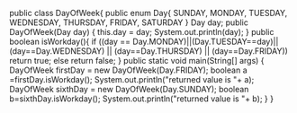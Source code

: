 public class DayOfWeek{
public enum Day{
SUNDAY, MONDAY, TUESDAY, WEDNESDAY,
THURSDAY, FRIDAY, SATURDAY
}
Day day;
public DayOfWeek(Day day) {
this.day = day;
System.out.println(day);
}
public boolean isWorkday(){
if ((day == Day.MONDAY)||(Day.TUESDAY==day)||(day==Day.WEDNESDAY) ||
(day==Day.THURSDAY) || (day==Day.FRIDAY))
return true;
else
return false;
}
public static void main(String[] args) {
DayOfWeek firstDay = new DayOfWeek(Day.FRIDAY);
boolean a =firstDay.isWorkday();
System.out.println("returned value is "+ a);
DayOfWeek sixthDay = new DayOfWeek(Day.SUNDAY);
boolean b=sixthDay.isWorkday();
System.out.println("returned value is "+ b);
}
}

